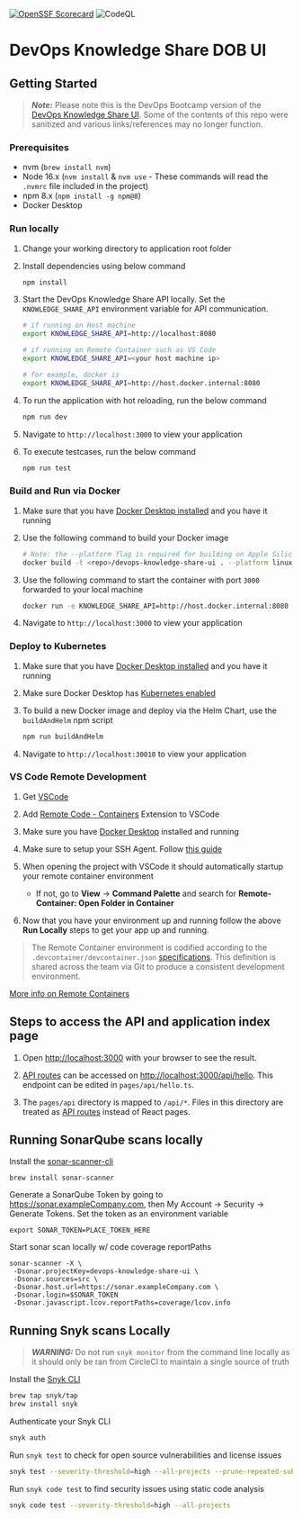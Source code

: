 [![OpenSSF Scorecard](https://api.securityscorecards.dev/projects/github.com/liatrio-delivery-povs/devops-knowledge-share-ui/badge)](https://api.securityscorecards.dev/projects/github.com/liatrio-delivery-povs/devops-knowledge-share-ui)
![CodeQL](https://github.com/liatrio-delivery-povs/devops-knowledge-share-ui/workflows/CodeQL/badge.svg?branch=main)

# DevOps Knowledge Share DOB UI 

## Getting Started

> **_Note:_** Please note this is the DevOps Bootcamp version of the [DevOps Knowledge Share UI](https://github.com/liatrio-delivery-povs/devops-knowledge-share-ui). Some of the contents of this repo were sanitized and various links/references may no longer function.

### Prerequisites

- nvm (`brew install nvm`)
- Node 16.x (`nvm install` & `nvm use` - These commands will read the `.nvmrc` file included in the project)
- npm 8.x (`npm install -g npm@8`)
- Docker Desktop

### Run locally

1. Change your working directory to application root folder

2. Install dependencies using below command

   ```bash
   npm install
   ```

3. Start the DevOps Knowledge Share API locally. Set the `KNOWLEDGE_SHARE_API` environment variable for API communication.

   ```bash
   # if running on Host machine
   export KNOWLEDGE_SHARE_API=http://localhost:8080

   # if running on Remote Container such as VS Code
   export KNOWLEDGE_SHARE_API=<your host machine ip>

   # for example, docker is
   export KNOWLEDGE_SHARE_API=http://host.docker.internal:8080
   ```

4. To run the application with hot reloading, run the below command

   ```bash
   npm run dev
   ```

5. Navigate to `http://localhost:3000` to view your application

6. To execute testcases, run the below command

   ```bash
   npm run test
   ```

### Build and Run via Docker

1. Make sure that you have [Docker Desktop installed](https://docs.docker.com/desktop/mac/install/) and you have it running

2. Use the following command to build your Docker image

   ```bash
   # Note: the --platform flag is required for building on Apple Silicon
   docker build -t <repo>/devops-knowledge-share-ui . --platform linux/amd64
   ```

3. Use the following command to start the container with port `3000` forwarded to your local machine

   ```bash
   docker run -e KNOWLEDGE_SHARE_API=http://host.docker.internal:8080 -p 3000:3000 -it <repo>/devops-knowledge-share-ui
   ```

4. Navigate to `http://localhost:3000` to view your application

### Deploy to Kubernetes

1. Make sure that you have [Docker Desktop installed](https://docs.docker.com/desktop/mac/install/) and you have it running

2. Make sure Docker Desktop has [Kubernetes enabled](https://docs.docker.com/desktop/kubernetes/#enable-kubernetes)

3. To build a new Docker image and deploy via the Helm Chart, use the `buildAndHelm` npm script

   ```bash
   npm run buildAndHelm
   ```

4. Navigate to `http://localhost:30010` to view your application

### VS Code Remote Development

1. Get [VSCode](https://code.visualstudio.com/download)

2. Add [Remote Code - Containers](https://marketplace.visualstudio.com/items?itemName=ms-vscode-remote.remote-containers) Extension to VSCode

3. Make sure you have [Docker Desktop](https://docs.docker.com/desktop/#download-and-install) installed and running

4. Make sure to setup your SSH Agent. Follow [this guide](https://code.visualstudio.com/docs/remote/containers#_using-ssh-keys)

5. When opening the project with VSCode it should automatically startup your remote container environment

   - If not, go to **View** -> **Command Palette** and search for **Remote-Container: Open Folder in Container**

6. Now that you have your environment up and running follow the above **Run Locally** steps to get your app up and running.

> The Remote Container environment is codified according to the `.devcontainer/devcontainer.json` [specifications](https://code.visualstudio.com/docs/remote/devcontainerjson-reference). This definition is shared across the team via Git to produce a consistent development environment.

[More info on Remote Containers](https://code.visualstudio.com/docs/remote/containers#_dev-container-features-preview)

## Steps to access the API and application index page

1. Open [http://localhost:3000](http://localhost:3000) with your browser to see the result.

2. [API routes](https://nextjs.org/docs/api-routes/introduction) can be accessed on [http://localhost:3000/api/hello](http://localhost:3000/api/hello). This endpoint can be edited in `pages/api/hello.ts`.

3. The `pages/api` directory is mapped to `/api/*`. Files in this directory are treated as [API routes](https://nextjs.org/docs/api-routes/introduction) instead of React pages.

## Running SonarQube scans locally

Install the [sonar-scanner-cli](https://docs.sonarqube.org/latest/analysis/scan/sonarscanner/)

```
brew install sonar-scanner
```

Generate a SonarQube Token by going to https://sonar.exampleCompany.com, then My Account -> Security -> Generate Tokens. Set the token as an environment variable

```
export SONAR_TOKEN=PLACE_TOKEN_HERE
```

Start sonar scan locally w/ code coverage reportPaths

```
sonar-scanner -X \
 -Dsonar.projectKey=devops-knowledge-share-ui \
 -Dsonar.sources=src \
 -Dsonar.host.url=https://sonar.exampleCompany.com \
 -Dsonar.login=$SONAR_TOKEN
 -Dsonar.javascript.lcov.reportPaths=coverage/lcov.info
```

## Running Snyk scans Locally

> **_WARNING:_** Do not run `snyk monitor` from the command line locally as it should only be ran from CircleCI to maintain a single source of truth

Install the [Snyk CLI](https://docs.snyk.io/snyk-cli/install-the-snyk-cli)

```bash
brew tap snyk/tap
brew install snyk
```

Authenticate your Snyk CLI

```bash
snyk auth
```

Run `snyk test` to check for open source vulnerabilities and license issues

```bash
snyk test --severity-threshold=high --all-projects --prune-repeated-subdependencies
```

Run `snyk code test` to find security issues using static code analysis

```bash
snyk code test --severity-threshold=high --all-projects
```
